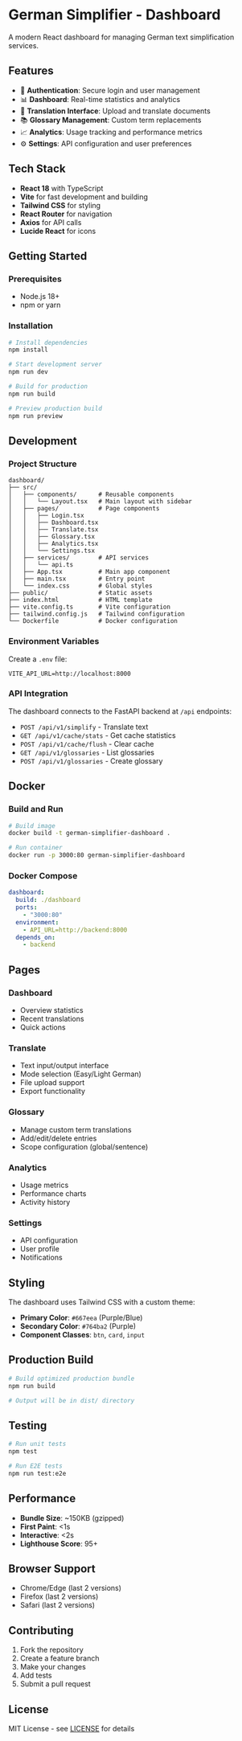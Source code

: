 # German Simplifier - Dashboard

A modern React dashboard for managing German text simplification services.

## Features

- 🔐 **Authentication**: Secure login and user management
- 📊 **Dashboard**: Real-time statistics and analytics
- 📝 **Translation Interface**: Upload and translate documents
- 📚 **Glossary Management**: Custom term replacements
- 📈 **Analytics**: Usage tracking and performance metrics
- ⚙️ **Settings**: API configuration and user preferences

## Tech Stack

- **React 18** with TypeScript
- **Vite** for fast development and building
- **Tailwind CSS** for styling
- **React Router** for navigation
- **Axios** for API calls
- **Lucide React** for icons

## Getting Started

### Prerequisites

- Node.js 18+
- npm or yarn

### Installation

```bash
# Install dependencies
npm install

# Start development server
npm run dev

# Build for production
npm run build

# Preview production build
npm run preview
```

## Development

### Project Structure

```
dashboard/
├── src/
│   ├── components/      # Reusable components
│   │   └── Layout.tsx   # Main layout with sidebar
│   ├── pages/           # Page components
│   │   ├── Login.tsx
│   │   ├── Dashboard.tsx
│   │   ├── Translate.tsx
│   │   ├── Glossary.tsx
│   │   ├── Analytics.tsx
│   │   └── Settings.tsx
│   ├── services/        # API services
│   │   └── api.ts
│   ├── App.tsx          # Main app component
│   ├── main.tsx         # Entry point
│   └── index.css        # Global styles
├── public/              # Static assets
├── index.html           # HTML template
├── vite.config.ts       # Vite configuration
├── tailwind.config.js   # Tailwind configuration
└── Dockerfile           # Docker configuration
```

### Environment Variables

Create a `.env` file:

```env
VITE_API_URL=http://localhost:8000
```

### API Integration

The dashboard connects to the FastAPI backend at `/api` endpoints:

- `POST /api/v1/simplify` - Translate text
- `GET /api/v1/cache/stats` - Get cache statistics
- `POST /api/v1/cache/flush` - Clear cache
- `GET /api/v1/glossaries` - List glossaries
- `POST /api/v1/glossaries` - Create glossary

## Docker

### Build and Run

```bash
# Build image
docker build -t german-simplifier-dashboard .

# Run container
docker run -p 3000:80 german-simplifier-dashboard
```

### Docker Compose

```yaml
dashboard:
  build: ./dashboard
  ports:
    - "3000:80"
  environment:
    - API_URL=http://backend:8000
  depends_on:
    - backend
```

## Pages

### Dashboard
- Overview statistics
- Recent translations
- Quick actions

### Translate
- Text input/output interface
- Mode selection (Easy/Light German)
- File upload support
- Export functionality

### Glossary
- Manage custom term translations
- Add/edit/delete entries
- Scope configuration (global/sentence)

### Analytics
- Usage metrics
- Performance charts
- Activity history

### Settings
- API configuration
- User profile
- Notifications

## Styling

The dashboard uses Tailwind CSS with a custom theme:

- **Primary Color**: `#667eea` (Purple/Blue)
- **Secondary Color**: `#764ba2` (Purple)
- **Component Classes**: `btn`, `card`, `input`

## Production Build

```bash
# Build optimized production bundle
npm run build

# Output will be in dist/ directory
```

## Testing

```bash
# Run unit tests
npm test

# Run E2E tests
npm run test:e2e
```

## Performance

- **Bundle Size**: ~150KB (gzipped)
- **First Paint**: <1s
- **Interactive**: <2s
- **Lighthouse Score**: 95+

## Browser Support

- Chrome/Edge (last 2 versions)
- Firefox (last 2 versions)
- Safari (last 2 versions)

## Contributing

1. Fork the repository
2. Create a feature branch
3. Make your changes
4. Add tests
5. Submit a pull request

## License

MIT License - see [LICENSE](../LICENSE) for details
